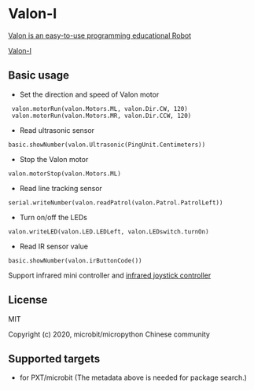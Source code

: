  
# Valon-I

[Valon is an easy-to-use programming educational Robot](http://www.yfrobot.com.cn/wiki/index.php?title=Valon-I)

[Valon-I](https://item.taobao.com/item.htm?id=620974170340)

## Basic usage

* Set the direction and speed of Valon motor

```blocks
 valon.motorRun(valon.Motors.ML, valon.Dir.CW, 120)
 valon.motorRun(valon.Motors.MR, valon.Dir.CCW, 120)
```

* Read ultrasonic sensor

```blocks
basic.showNumber(valon.Ultrasonic(PingUnit.Centimeters))
```

* Stop the Valon motor 

```blocks
valon.motorStop(valon.Motors.ML)
```

* Read line tracking sensor

```blocks
serial.writeNumber(valon.readPatrol(valon.Patrol.PatrolLeft))
```

* Turn on/off the LEDs

```blocks
valon.writeLED(valon.LED.LEDLeft, valon.LEDswitch.turnOn)
```

* Read IR sensor value

```blocks
basic.showNumber(valon.irButtonCode())
```
Support infrared mini controller and [infrared joystick controller](https://item.taobao.com/item.htm?id=623707734052)


## License

MIT

Copyright (c) 2020, microbit/micropython Chinese community  


## Supported targets

* for PXT/microbit
(The metadata above is needed for package search.)
